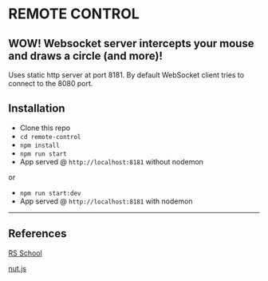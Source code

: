 # REMOTE CONTROL

## WOW! Websocket server intercepts your mouse and draws a circle (and more)!

Uses static http server at port 8181. By default WebSocket client tries to connect to the 8080 port.

## Installation

- Clone this repo
- `cd remote-control`
- `npm install`
- `npm run start`
- App served @ `http://localhost:8181` without nodemon

or

- `npm run start:dev`
- App served @ `http://localhost:8181` with nodemon

---

## References

[RS School](https://rs.school/)

[nut.js](https://nutjs.dev/)
